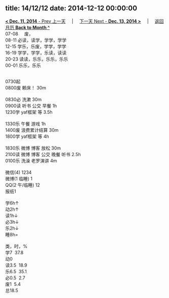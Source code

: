 title: 14/12/12
date: 2014-12-12 00:00:00
---
[**< Dec. 11, 2014** - Prev 上一天](/lifelogs/2014/12/d11.html) &nbsp; &nbsp; | &nbsp; &nbsp; [下一天 Next - **Dec. 13, 2014 >**](/lifelogs/2014/12/d13.html) &nbsp; &nbsp; |  &nbsp; &nbsp; [返回月历 **Back to Month ^**](/lifelogs/2014/12/index.html)
<br/>07-08     废，<br/>08-11 必读，读学，学学，学学<br/>12-15 学乐，乐废，学学，学学<br/>16-19 学学，学学，乐读，读读<br/>20-23 读读，乐乐，乐乐，乐乐<br/>00-01 乐乐，乐乐<div><br/></div>0730起<br/>0800废 赖床！ 30m<div><br/></div>0830必 洗漱 30m<br/>0900读 听书 公交 早餐 1h<br/>1230学 yaf框架 等 3.5h<div><br/></div>1330乐 午餐 游戏 1h<br/>1400废 浪费累计结算 30m<br/>1800学 yaf框架 等 4h<div><br/></div>1830乐 微博 博客 放松 30m<br/>2100读 微博 博客 公交 晚餐 听书 2.5h<br/>0100乐 洗澡 老罗演讲 4m<div><br/></div>微信(4) 1234<br/>微博(1 临睡) 1<br/>QQ(2 午/临睡) 12<br/>报纸1<div><br/></div>学6h↑<br/>动2h↑<br/>读1h↓<br/>必3h↓<br/>乐2h↓<br/>睡8h=<div><br/></div>类，时，%<br/>学7  37.8<br/>动0<br/>读3.5  18.9<br/>乐6.5  35.1<br/>必0.5  2.7<br/>废1  5.4<br/>总18.5</div>